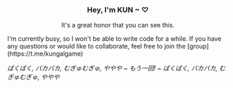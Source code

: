 <h3 align="center">Hey, I'm KUN ~ ♡</h3>
<p align="center">It's a great honor that you can see this.</p>
  
<p>
I'm currently busy, so I won't be able to write code for a while. If you have any questions or would like to collaborate, feel free to join the [group](https://t.me/kungalgame)
</p>

<i>ぱくぱく, バカバカ, むぎゅむぎゅ, ややや ~ もう一回! ~ ぱくぱく, バカバカ, むぎゅむぎゅ, ややや</i>
